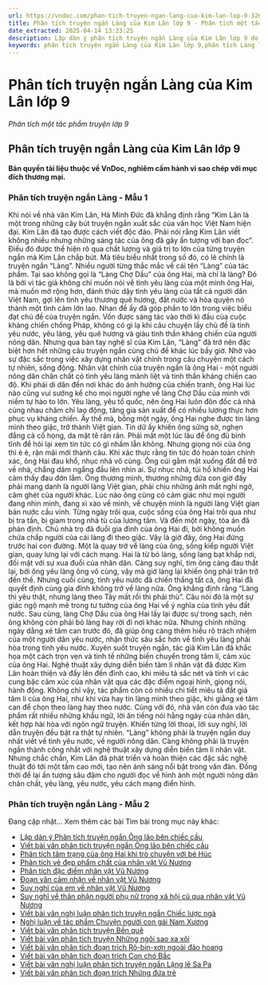 ```yaml
---
url: https://vndoc.com/phan-tich-truyen-ngan-lang-cua-kim-lan-lop-9-326634
title: Phân tích truyện ngắn Làng của Kim Lân lớp 9 - Phân tích một tác phẩm truyện lớp 9 - VnDoc.com
date_extracted: 2025-04-14 13:23:25
description: Lập dàn ý phân tích truyện ngắn Làng của Kim Lân lớp 9 do VnDoc biện soạn, nhằm giúp các em HS có thêm tài liệu tham khảo và có những ý tưởng đa dạng khi thực hành kĩ năng Viết ở lớp 9.
keywords: phân tích truyện ngắn Làng của Kim Lân lớp 9,phân tích Làng lớp 9,phân tích truyện ngắn Làng của Kim Lân,phân tích truyện ngắn Làng,phân tích bài Làng lớp 9,phân tích Làng của Kim lân
---
```


# Phân tích truyện ngắn Làng của Kim Lân lớp 9
 _Phân tích một tác phẩm truyện lớp 9_
## **Phân tích truyện ngắn Làng của Kim Lân lớp 9**
**Bản quyền tài liệu thuộc về VnDoc, nghiêm cấm hành vi sao chép với mục đích thương mại.**
### Phân tích truyện ngắn Làng - Mẫu 1
Khi nói về nhà văn Kim Lân, Hà Minh Đức đã khẳng định rằng “Kim Lân là một trong những cây bút truyện ngắn xuất sắc của văn học Việt Nam hiện đại. Kim Lân đã tạo được cách viết độc đáo. Phải nói rằng Kim Lân viết không nhiều nhưng những sáng tác của ông đã gây ấn tượng với bạn đọc”. Điều đó được thể hiện rõ qua chất lượng và giá trị to lớn của từng truyện ngắn mà Kim Lân chắp bút. Mà tiêu biểu nhất trong số đó, có lẽ chính là truyện ngắn “Làng”.
Nhiều người từng thắc mắc về cái tên “Làng” của tác phẩm. Tại sao không gọi là “Làng Chợ Dầu” của ông Hai, mà chỉ là làng? Đó là bởi vì tác giả không chỉ muốn nói về tình yêu làng của một mình ông Hai, mà muốn mở rộng hơn, đánh thức dậy tình yêu làng của tất cả người dân Việt Nam, gợi lên tình yêu thương quê hương, đất nước và hòa quyện nó thành một tình cảm lớn lao. Nhan đề ấy đã góp phần to lớn trong việc biểu đạt chủ đề của truyện ngắn. Vốn được sáng tác vào thời kì đầu của cuộc kháng chiến chống Pháp, không có gì lạ khi câu chuyện lấy chủ đề là tình yêu nước, yêu làng, yêu quê hương và giàu tinh thần kháng chiến của người nông dân. Nhưng qua bàn tay nghệ sĩ của Kim Lân, “Làng” đã trở nên đặc biệt hơn hết những câu truyện ngắn cùng chủ đề khác lúc bấy giờ. Nhờ vào sự đặc sắc trong việc xây dựng nhân vật chính trong câu chuyện một cách tự nhiên, sống động.
Nhân vật chính của truyện ngắn là ông Hai - một người nông dân chân chất có tình yêu làng mãnh liệt và tinh thần kháng chiến cao độ. Khi phải di dân đến nơi khác do ảnh hưởng của chiến tranh, ông Hai lúc nào cũng vui sướng kể cho mọi người nghe về làng Chợ Dầu của mình với niềm tự hào to lớn. Yêu làng, yêu tổ quốc, nên ông Hai luôn đôn đốc cả nhà cùng nhau chăm chỉ lao động, tăng gia sản xuất để có nhiều lương thực hơn phục vụ kháng chiến.
Ấy thế mà, bỗng một ngày, ông Hai nghe được tin làng mình theo giặc, trở thành Việt gian. Tin dữ ấy khiến ông sững sờ, nghẹn đắng cả cổ họng, da mặt tê rân rân. Phải mất một lúc lâu để ông đủ bình tĩnh để hỏi lại xem tin tức có gì nhầm lẫn không. Nhưng giọng nói của ông thì è è, rặn mãi mới thành câu. Khi xác thực rằng tin tức đó hoàn toàn chính xác, ông Hai đau khổ, nhục nhã vô cùng. Ông cúi gằm mặt xuống đất để trở về nhà, chẳng dám ngẩng đầu lên nhìn ai. Sự nhục nhã, tủi hổ khiến ông Hai cảm thấy đau đớn lắm. Ông thương mình, thương những đứa con giờ đây phải mang danh là người làng Việt gian, phải chịu những ánh mắt nghi ngờ, căm ghét của người khác. Lúc nào ông cũng có cảm giác như mọi người đang nhìn mình, đang xì xào về mình, về chuyện mình là người làng Việt gian bán nước cầu vinh. Từng ngày trôi qua, cuộc sống của ông Hai trôi qua như bị tra tấn, bị giam trong nhà tù của lương tâm. Và đến một ngày, tòa án đã phán định. Chủ nhà trọ đã đuổi gia đình của ông Hai đi, bởi không muốn chứa chấp người của cái làng đi theo giặc. Vậy là giờ đây, ông Hai đứng trước hai con đường. Một là quay trở về làng của ông, sống kiếp người Việt gian, quay lưng lại với cách mạng. Hai là từ bỏ làng, sống lang bạt khắp nơi, đối mặt với sự xua đuổi của nhân dân. Càng suy nghĩ, tim ông càng đau thắt lại, bởi ông yêu làng ông vô cùng, vậy mà giờ làng lại khiến ông phải trăn trở đến thế. Nhưng cuối cùng, tình yêu nước đã chiến thắng tất cả, ông Hai đã quyết định cùng gia đình không trở về làng nữa. Ông khẳng định rằng “Làng thì yêu thật, nhưng làng theo Tây mất rồi thì phải thù”. Câu nói đó là một sự giác ngộ mạnh mẽ trong tư tưởng của ông Hai về ý nghĩa của tình yêu đất nước. Sau cùng, làng Chợ Dầu của ông Hai lấy lại được sự trong sạch, nên ông không còn phải bỏ làng hay rời đi nơi khác nữa. Nhưng chính những ngày dằng xé tâm can trước đó, đã giúp ông càng thêm hiểu rõ trách nhiệm của một người dân yêu nước, nhận thức sâu sắc hơn về tình yêu làng phải hòa trong tình yêu nước.
Xuyên suốt truyện ngắn, tác giả Kim Lân đã khắc họa một cách trọn vẹn và tinh tế những biến chuyển trong tâm lí, cảm xúc của ông Hai. Nghệ thuật xây dựng diễn biến tâm lí nhân vật đã được Kim Lân hoàn thiện và đẩy lên đến đỉnh cao, khi miêu tả sắc nét và tinh vi các cung bậc cảm xúc của nhân vật qua các đặc điểm ngoại hình, giọng nói, hành động. Không chỉ vậy, tác phẩm còn có nhiều chi tiết miêu tả đắt giá tâm lí của ông Hai, như khi vừa hay tin làng mình theo giặc, khi giằng xé tâm can để chọn theo làng hay theo nước. Cùng với đó, nhà văn còn đưa vào tác phẩm rất nhiều những khẩu ngữ, lời ăn tiếng nói hằng ngày của nhân dân, kết hợp hài hòa với ngôn ngữ truyện. Khiến từng lời thoại, lời suy nghĩ, lời dẫn truyện đều bật ra thật tự nhiên.
“Làng” không phải là truyện ngắn duy nhất viết về tình yêu nước, về người nông dân. Càng không phải là truyện ngắn thành công nhất với nghệ thuật xây dựng diễn biến tâm lí nhân vật. Nhưng chắc chắn, Kim Lân đã phát triển và hoàn thiện các đặc sắc nghệ thuật đó tới một tầm cao mới, tạo nên ánh sáng nổi bật trong văn đàn. Đồng thời để lại ấn tượng sâu đậm cho người đọc về hình ảnh một người nông dân chân chất, yêu làng, yêu nước, yêu cách mạng điển hình.
### Phân tích truyện ngắn Làng - Mẫu 2
Đang cập nhật...
Xem thêm các bài Tìm bài trong mục này khác:
  * [Lập dàn ý Phân tích truyện ngắn Ông lão bên chiếc cầu ](</lap-dan-y-phan-tich-truyen-ngan-ong-lao-ben-chiec-cau-cua-o-nit-he-minh-ue-lop-9-326635>)
  * [Viết bài văn phân tích truyện ngắn Ông lão bên chiếc cầu](</phan-tich-truyen-ngan-ong-lao-ben-chiec-cau-cua-o-nit-he-minh-ue-lop-9-326637>)
  * [Phân tích tâm trạng của ông Hai khi trò chuyện với bé Húc](</doan-van-phan-tich-tam-trang-cua-ong-hai-khi-tro-chuyen-voi-be-huc-lop-9-326638>)
  * [Phân tích vẻ đẹp phẩm chất của nhân vật Vũ Nương](</ve-dep-pham-chat-cua-vu-nuong-205042>)
  * [Phân tích đặc điểm nhân vật Vũ Nương](</dac-diem-nhan-vat-vu-nuong-266631>)
  * [Đoạn văn cảm nhận về nhân vật Vũ Nương](</viet-doan-van-ngan-khoang-15-den-20-dong-trinh-nay-cam-nhan-cua-em-ve-nhan-vat-vu-nuong-205031>)
  * [Suy nghĩ của em về nhân vật Vũ Nương](</suy-nghi-cua-em-ve-nhan-vat-vu-nuong-trong-tac-pham-chuyen-nguoi-con-gai-nam-xuong-cua-nguyen-du-133354>)
  * [Suy nghĩ về thân phận người phụ nữ trong xã hội cũ qua nhân vật Vũ Nương ](</suy-nghi-ve-than-phan-nguoi-phu-nu-trong-xa-hoi-cu-qua-nhan-vat-vu-nuong-o-chuyen-nguoi-con-gai-nam-xuong-cua-nguyen-du-126148>)
  * [Viết bài văn nghị luận phân tích truyện ngắn Chiếc lược ngà](</nghi-luan-ve-truyen-ngan-chiec-luoc-nga-165367>)
  * [Nghị luận về tác phẩm Chuyện người con gái Nam Xương ](</nghi-luan-van-hoc-chuyen-nguoi-con-gai-nam-xuong-162079>)
  * [Viết bài văn phân tích truyện Bến quê](</phan-tich-truyen-ben-que-lam-noi-ro-nhung-noi-niem-nhung-tieng-thuong-lam-ta-xuc-dong-172803>)
  * [Viết bài văn phân tích truyện Những ngôi sao xa xôi ](</phan-tich-nhung-ngoi-sao-xa-xoi-cua-le-minh-khue-88521>)
  * [Viết bài văn phân tích đoạn trích Rô-bin-xơn ngoài đảo hoang](</van-mau-lop-9-phan-tich-doan-ro-bin-xon-ngoai-dao-hoang-trong-tieu-thuyet-ro-bin-xon-cru-xo-cua-di-pho-101171>)
  * [Viết bài văn phân tích đoạn trích Con chó Bấc](</phan-tich-doan-trich-con-cho-bac-trong-tieng-goi-noi-hoang-da-cua-giac-lan-don-95185>)
  * [Viết bài văn nghị luận phân tích truyện ngắn Lặng lẽ Sa Pa](</nghi-luan-ve-tac-pham-lang-le-sa-pa-cua-nguyen-thanh-long-173026>)
  * [Viết bài văn phân tích đoạn trích Những đứa trẻ](</van-mau-lop-9-phan-tich-doan-trich-nhung-dua-tre-trong-hoi-ki-thoi-tho-au-cua-mac-xim-gor-ki-101489>)


